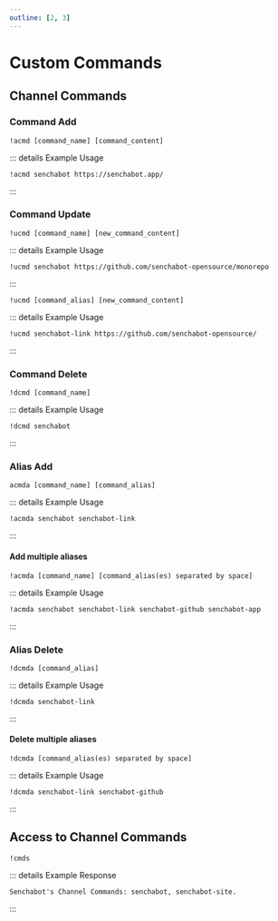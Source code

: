```yaml
---
outline: [2, 3]
---
```


# Custom Commands <Badge type="tip" text="BETA"/>

## Channel Commands

### Command Add

```
!acmd [command_name] [command_content]
```

::: details Example Usage

```
!acmd senchabot https://senchabot.app/
```

:::

### Command Update

```
!ucmd [command_name] [new_command_content]
```

::: details Example Usage

```
!ucmd senchabot https://github.com/senchabot-opensource/monorepo
```

:::

```
!ucmd [command_alias] [new_command_content]
```

::: details Example Usage

```
!ucmd senchabot-link https://github.com/senchabot-opensource/
```

:::

### Command Delete

```
!dcmd [command_name]
```

::: details Example Usage

```
!dcmd senchabot
```

:::

### Alias Add

```
acmda [command_name] [command_alias]
```

::: details Example Usage

```
!acmda senchabot senchabot-link
```

:::

#### Add multiple aliases <Badge type="warning" text="new" />

```
!acmda [command_name] [command_alias(es) separated by space]
```

::: details Example Usage

```
!acmda senchabot senchabot-link senchabot-github senchabot-app
```

:::

### Alias Delete

```
!dcmda [command_alias]
```

::: details Example Usage

```
!dcmda senchabot-link
```

:::

#### Delete multiple aliases <Badge type="info" text="planned"/>

```
!dcmda [command_alias(es) separated by space]
```

::: details Example Usage

```
!dcmda senchabot-link senchabot-github
```

:::

## Access to Channel Commands

```
!cmds
```

::: details Example Response

```
Senchabot's Channel Commands: senchabot, senchabot-site.
```

:::

<!-- Kanal komutlarına linkle erişim
    buton konulabilir
 -->
